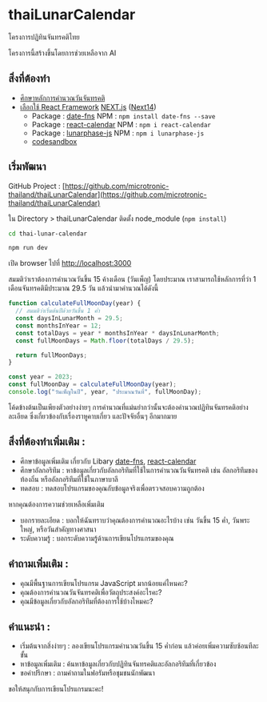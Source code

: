 # thaiLunarCalendar
 โครงการปฏิทินจันทรคติไทย

โครงการนี้สร้างขึ้นโดยการช่วยเหลือจาก AI

## สิ่งที่ต้องทำ

- [ศึกษาหลักการคำนวณวันจันทรคติ](/src/reference/ThaiLunarCalendar.md)
- [เลือกใช้ React Framework](/src/framework.md) [NEXT.js](https://nextjs.org/) ([Next14](/thai-lunar-calendar/README.md))
  - Package : [date-fns](https://www.npmjs.com/package/date-fns) NPM : `npm install date-fns --save`
  - Package : [react-calendar](https://www.npmjs.com/package/react-calendar) NPM : `npm i react-calendar`
  - Package : [lunarphase-js](https://www.npmjs.com/package/lunarphase-js)  NPM : `npm i lunarphase-js`
  - [codesandbox](https://codesandbox.io/p/sandbox/react-calendar-lunar-calendar-forked-tpq9y7?workspaceId=aad51c82-9ff1-4445-99e1-0ac15ef39a39)

## เริ่มพัฒนา

GitHub Project : [https://github.com/microtronic-thailand/thaiLunarCalendar](https://github.com/microtronic-thailand/thaiLunarCalendar)

ใน Directory > thaiLunarCalendar ติดตั้ง node_module (`npm install`)

```bash
cd thai-lunar-calendar

npm run dev
```

เปิด browser ไปที่ [http://localhost:3000](http://localhost:3000)

สมมติว่าเราต้องการคำนวณวันขึ้น 15 ค้างเดือน (วันเพ็ญ) โดยประมาณ เราสามารถใช้หลักการที่ว่า 1 เดือนจันทรคติมีประมาณ 29.5 วัน แล้วนำมาคำนวณได้ดังนี้

```JavaScript
function calculateFullMoonDay(year) {
  // สมมติว่าเริ่มต้นปีด้วยวันขึ้น 1 ค่ำ
  const daysInLunarMonth = 29.5;
  const monthsInYear = 12;
  const totalDays = year * monthsInYear * daysInLunarMonth;
  const fullMoonDays = Math.floor(totalDays / 29.5);

  return fullMoonDays;
}

const year = 2023;
const fullMoonDay = calculateFullMoonDay(year);
console.log("วันเพ็ญในปี", year, "ประมาณวันที่", fullMoonDay);
```

โค้ดข้างต้นเป็นเพียงตัวอย่างง่ายๆ การคำนวณที่แม่นยำกว่านั้นจะต้องคำนวณปฏิทินจันทรคติอย่างละเอียด ซึ่งเกี่ยวข้องกับเรื่องราหูคาบเกี่ยว และปัจจัยอื่นๆ อีกมากมาย

## สิ่งที่ต้องทำเพิ่มเติม :

- ศึกษาข้อมูลเพิ่มเติม เกี่ยวกับ Libary [date-fns](https://date-fns.org/docs/Getting-Started), [react-calendar](/src/package_react-calendar.md)
- ศึกษาอัลกอริทึม : หาข้อมูลเกี่ยวกับอัลกอริทึมที่ใช้ในการคำนวณวันจันทรคติ เช่น อัลกอริทึมของท้องถิ่น หรืออัลกอริทึมที่ใช้ในภาษาบาลี
- ทดสอบ : ทดสอบโปรแกรมของคุณกับข้อมูลจริงเพื่อตรวจสอบความถูกต้อง

หากคุณต้องการความช่วยเหลือเพิ่มเติม

- บอกรายละเอียด : บอกให้ฉันทราบว่าคุณต้องการคำนวณอะไรบ้าง เช่น วันขึ้น 15 ค่ำ, วันพระใหญ่, หรือวันสำคัญทางศาสนา
- ระดับความรู้ : บอกระดับความรู้ด้านการเขียนโปรแกรมของคุณ

## คำถามเพิ่มเติม :

- คุณมีพื้นฐานการเขียนโปรแกรม JavaScript มากน้อยแค่ไหนคะ?
- คุณต้องการคำนวณวันจันทรคติเพื่อวัตถุประสงค์อะไรคะ?
- คุณมีข้อมูลเกี่ยวกับอัลกอริทึมที่ต้องการใช้บ้างไหมคะ?

## คำแนะนำ :

- เริ่มต้นจากสิ่งง่ายๆ : ลองเขียนโปรแกรมคำนวณวันขึ้น 15 ค่ำก่อน แล้วค่อยเพิ่มความซับซ้อนทีละขั้น
- หาข้อมูลเพิ่มเติม : ค้นหาข้อมูลเกี่ยวกับปฏิทินจันทรคติและอัลกอริทึมที่เกี่ยวข้อง
- ขอคำปรึกษา : ถามคำถามในฟอรัมหรือชุมชนนักพัฒนา

ขอให้สนุกกับการเขียนโปรแกรมนะคะ!
